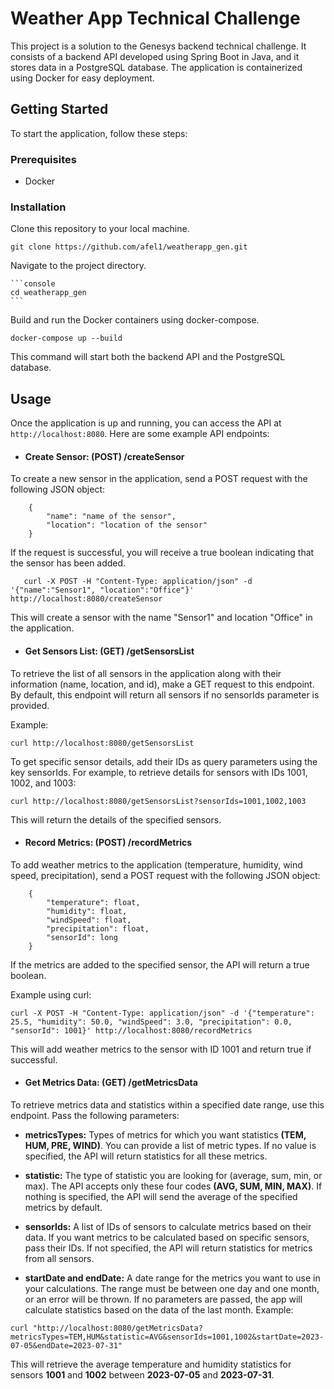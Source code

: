 # Weather App Technical Challenge

This project is a solution to the Genesys backend technical challenge. It consists of a backend API developed using Spring Boot in Java, and it stores data in a PostgreSQL database. The application is containerized using Docker for easy deployment.

## Getting Started

To start the application, follow these steps:

### Prerequisites

- Docker

### Installation

Clone this repository to your local machine.

   ```console 
   git clone https://github.com/afel1/weatherapp_gen.git
   ```

Navigate to the project directory.

    ```console
    cd weatherapp_gen
    ```
Build and run the Docker containers using docker-compose.

```console
docker-compose up --build
```
This command will start both the backend API and the PostgreSQL database.

## Usage

Once the application is up and running, you can access the API at ```http://localhost:8080```. Here are some example API endpoints:

- ####  Create Sensor: (POST) /createSensor

To create a new sensor in the application, send a POST request with the following JSON object:
```console
    {
        "name": "name of the sensor",
        "location": "location of the sensor"
    }
```
If the request is successful, you will receive a true boolean indicating that the sensor has been added.
```console
   curl -X POST -H "Content-Type: application/json" -d '{"name":"Sensor1", "location":"Office"}' http://localhost:8080/createSensor
```
This will create a sensor with the name "Sensor1" and location "Office" in the application.

- ####  Get Sensors List: (GET) /getSensorsList
To retrieve the list of all sensors in the application along with their information (name, location, and id), make a GET request to this endpoint. By default, this endpoint will return all sensors if no sensorIds parameter is provided.

Example:
```console
curl http://localhost:8080/getSensorsList
```
To get specific sensor details, add their IDs as query parameters using the key sensorIds. For example, to retrieve details for sensors with IDs 1001, 1002, and 1003:
```console
curl http://localhost:8080/getSensorsList?sensorIds=1001,1002,1003

```
This will return the details of the specified sensors.

- ####  Record Metrics: (POST) /recordMetrics
To add weather metrics to the application (temperature, humidity, wind speed, precipitation), send a POST request with the following JSON object:

```console
    {
        "temperature": float,
        "humidity": float,
        "windSpeed": float,
        "precipitation": float,
        "sensorId": long
    }

```
If the metrics are added to the specified sensor, the API will return a true boolean.

Example using curl:
```console
curl -X POST -H "Content-Type: application/json" -d '{"temperature": 25.5, "humidity": 50.0, "windSpeed": 3.0, "precipitation": 0.0, "sensorId": 1001}' http://localhost:8080/recordMetrics

```
This will add weather metrics to the sensor with ID 1001 and return true if successful.
- #### Get Metrics Data: (GET) /getMetricsData

To retrieve metrics data and statistics within a specified date range, use this endpoint. Pass the following parameters:

- **metricsTypes:** Types of metrics for which you want statistics **(TEM, HUM, PRE, WIND)**. You can provide a list of metric types. If no value is specified, the API will return statistics for all these metrics.

- **statistic:** The type of statistic you are looking for (average, sum, min, or max). The API accepts only these four codes **(AVG, SUM, MIN, MAX)**. If nothing is specified, the API will send the average of the specified metrics by default.

- **sensorIds:** A list of IDs of sensors to calculate metrics based on their data. If you want metrics to be calculated based on specific sensors, pass their IDs. If not specified, the API will return statistics for metrics from all sensors.

- **startDate and endDate:** A date range for the metrics you want to use in your calculations. The range must be between one day and one month, or an error will be thrown. If no parameters are passed, the app will calculate statistics based on the data of the last month.
Example:
```console
curl "http://localhost:8080/getMetricsData?metricsTypes=TEM,HUM&statistic=AVG&sensorIds=1001,1002&startDate=2023-07-05&endDate=2023-07-31"
```
This will retrieve the average temperature and humidity statistics for sensors **1001** and **1002** between **2023-07-05** and **2023-07-31**.

